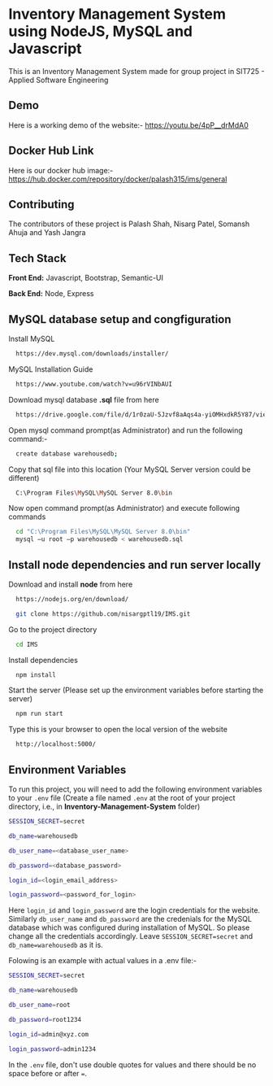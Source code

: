 
# Inventory Management System using NodeJS, MySQL and Javascript 
This is an Inventory Management System made for group project in SIT725 - Applied Software Engineering


## Demo

Here is a working demo of the website:- https://youtu.be/4pP__drMdA0

## Docker Hub Link
Here is our docker hub image:- https://hub.docker.com/repository/docker/palash315/ims/general
  
## Contributing

The contributors of these project is Palash Shah, Nisarg Patel, Somansh Ahuja and Yash Jangra

  
## Tech Stack

**Front End:** Javascript, Bootstrap, Semantic-UI

**Back End:** Node, Express

## MySQL database setup and congfiguration

Install MySQL

```bash
  https://dev.mysql.com/downloads/installer/
```

MySQL Installation Guide

```bash
  https://www.youtube.com/watch?v=u96rVINbAUI
```
Download mysql database **.sql** file from here

```bash
  https://drive.google.com/file/d/1r0zaU-5Jzvf8aAqs4a-yiOMHxdkR5Y87/view?usp=sharing
```
Open mysql command prompt(as Administrator) and run the following command:-

```bash
  create database warehousedb;
```

Copy that sql file into this location (Your MySQL Server version could be different)
```bash
  C:\Program Files\MySQL\MySQL Server 8.0\bin
```

Now open command prompt(as Administrator) and execute following commands
```bash
  cd "C:\Program Files\MySQL\MySQL Server 8.0\bin"
  mysql –u root –p warehousedb < warehousedb.sql
```
  
## Install node dependencies and run server locally

Download and install **node** from here
```bash
  https://nodejs.org/en/download/
```

```bash
  git clone https://github.com/nisargptl19/IMS.git
```

Go to the project directory

```bash
  cd IMS
```

Install dependencies

```bash
  npm install
```

Start the server (Please set up the environment variables before starting the server)

```bash
  npm run start
```

Type this is your browser to open the local version of the website

```bash
  http://localhost:5000/
```

  
## Environment Variables

To run this project, you will need to add the following environment variables to your `.env` file (Create a file named `.env` at the root of your project directory, i.e., in **Inventory-Management-System** folder)

```bash
SESSION_SECRET=secret

db_name=warehousedb

db_user_name=<database_user_name>

db_password=<database_password>

login_id=<login_email_address>

login_password=<password_for_login>
```

Here `login_id` and `login_password` are the login credentials for the website. Similarly `db_user_name` and `db_password` are the credenials for the MySQL database which was configured during installation of MySQL. So please change all the credentials accordingly. 
Leave `SESSION_SECRET=secret` and `db_name=warehousedb` as it is.

Folowing is an example with actual values in a .env file:-

```bash
SESSION_SECRET=secret

db_name=warehousedb

db_user_name=root

db_password=root1234

login_id=admin@xyz.com

login_password=admin1234
```
  
In the `.env` file, don't use double quotes for values and there should be no space before or after `=`.

  
